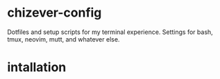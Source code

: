 # chizever-config
Dotfiles and setup scripts for my terminal experience. Settings for bash, tmux, neovim, mutt, and whatever else.


# intallation

